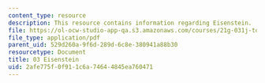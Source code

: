 ```yaml
---
content_type: resource
description: This resource contains information regarding Eisenstein.
file: https://ol-ocw-studio-app-qa.s3.amazonaws.com/courses/21g-031j-topics-in-the-avant-garde-in-literature-and-cinema-spring-2003/2afe775f0f911c6a74644845ea760471_MIT21G_031JS03_3eisenstein.pdf
file_type: application/pdf
parent_uid: 529d260a-9f6d-289d-6c8e-380941a88b30
resourcetype: Document
title: 03 Eisenstein
uid: 2afe775f-0f91-1c6a-7464-4845ea760471
---
```

